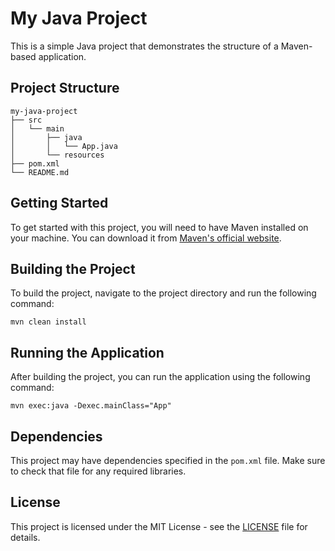 # My Java Project

This is a simple Java project that demonstrates the structure of a Maven-based application.

## Project Structure

```
my-java-project
├── src
│   └── main
│       ├── java
│       │   └── App.java
│       └── resources
├── pom.xml
└── README.md
```

## Getting Started

To get started with this project, you will need to have Maven installed on your machine. You can download it from [Maven's official website](https://maven.apache.org/).

## Building the Project

To build the project, navigate to the project directory and run the following command:

```
mvn clean install
```

## Running the Application

After building the project, you can run the application using the following command:

```
mvn exec:java -Dexec.mainClass="App"
```

## Dependencies

This project may have dependencies specified in the `pom.xml` file. Make sure to check that file for any required libraries.

## License

This project is licensed under the MIT License - see the [LICENSE](LICENSE) file for details.
